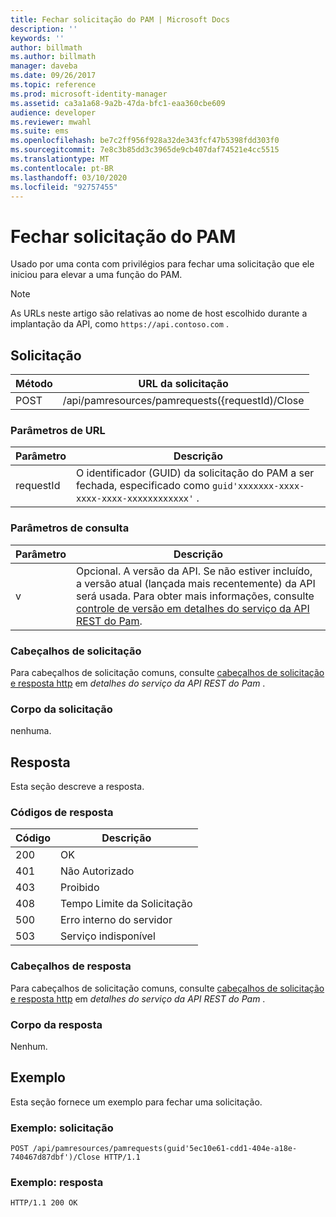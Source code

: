 ```yaml
---
title: Fechar solicitação do PAM | Microsoft Docs
description: ''
keywords: ''
author: billmath
ms.author: billmath
manager: daveba
ms.date: 09/26/2017
ms.topic: reference
ms.prod: microsoft-identity-manager
ms.assetid: ca3a1a68-9a2b-47da-bfc1-eaa360cbe609
audience: developer
ms.reviewer: mwahl
ms.suite: ems
ms.openlocfilehash: be7c2ff956f928a32de343fcf47b5398fdd303f0
ms.sourcegitcommit: 7e8c3b85dd3c3965de9cb407daf74521e4cc5515
ms.translationtype: MT
ms.contentlocale: pt-BR
ms.lasthandoff: 03/10/2020
ms.locfileid: "92757455"
---
```

# <a name="close-pam-request"></a>Fechar solicitação do PAM
Usado por uma conta com privilégios para fechar uma solicitação que ele iniciou para elevar a uma função do PAM.

>[!NOTE]
>As URLs neste artigo são relativas ao nome de host escolhido durante a implantação da API, como `https://api.contoso.com` .

## <a name="request"></a>Solicitação

Método  |URL da solicitação  
---------|---------
POST     |/api/pamresources/pamrequests({requestId)/Close

### <a name="url-parameters"></a>Parâmetros de URL

Parâmetro | Descrição
----------|-----------
requestId | O identificador (GUID) da solicitação do PAM a ser fechada, especificado como `guid'xxxxxxx-xxxx-xxxx-xxxx-xxxxxxxxxxxx'` .

### <a name="query-parameters"></a>Parâmetros de consulta

Parâmetro | Descrição
----------|--------------
v | Opcional. A versão da API. Se não estiver incluído, a versão atual (lançada mais recentemente) da API será usada. Para obter mais informações, consulte [controle de versão em detalhes do serviço da API REST do Pam](privileged-access-management-rest-api-service-details.md#versioning).

### <a name="request-headers"></a>Cabeçalhos de solicitação
Para cabeçalhos de solicitação comuns, consulte [cabeçalhos de solicitação e resposta http](privileged-access-management-rest-api-service-details.md#http-request-and-response-headers) em *detalhes do serviço da API REST do Pam* .

### <a name="request-body"></a>Corpo da solicitação
nenhuma.

## <a name="response"></a>Resposta
Esta seção descreve a resposta.

### <a name="response-codes"></a>Códigos de resposta

Código  |Descrição  
---------|---------
200 | OK
401 | Não Autorizado
403 | Proibido
408 | Tempo Limite da Solicitação   
500 | Erro interno do servidor
503 | Serviço indisponível

### <a name="response-headers"></a>Cabeçalhos de resposta
Para cabeçalhos de solicitação comuns, consulte [cabeçalhos de solicitação e resposta http](privileged-access-management-rest-api-service-details.md#http-request-and-response-headers) em *detalhes do serviço da API REST do Pam* .

### <a name="response-body"></a>Corpo da resposta
Nenhum.

## <a name="example"></a>Exemplo
Esta seção fornece um exemplo para fechar uma solicitação.

### <a name="example-request"></a>Exemplo: solicitação

```
POST /api/pamresources/pamrequests(guid'5ec10e61-cdd1-404e-a18e-740467d87dbf')/Close HTTP/1.1
```

### <a name="example-response"></a>Exemplo: resposta

```
HTTP/1.1 200 OK
```       
